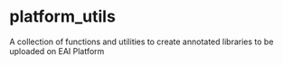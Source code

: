 # platform_utils
A collection of functions and utilities to create annotated libraries to be uploaded on EAI Platform